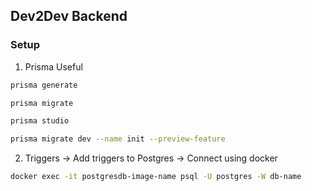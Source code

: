 ## Dev2Dev Backend

### Setup
1. Prisma Useful
```bash
prisma generate

prisma migrate

prisma studio

prisma migrate dev --name init --preview-feature
```

2. Triggers -> Add triggers to Postgres
-> Connect using docker
```bash
docker exec -it postgresdb-image-name psql -U postgres -W db-name
```
